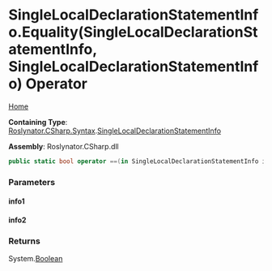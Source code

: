 # SingleLocalDeclarationStatementInfo\.Equality\(SingleLocalDeclarationStatementInfo, SingleLocalDeclarationStatementInfo\) Operator

[Home](../../../../../README.md)

**Containing Type**: [Roslynator.CSharp.Syntax](../../README.md)\.[SingleLocalDeclarationStatementInfo](../README.md)

**Assembly**: Roslynator\.CSharp\.dll

```csharp
public static bool operator ==(in SingleLocalDeclarationStatementInfo info1, in SingleLocalDeclarationStatementInfo info2)
```

### Parameters

#### info1





#### info2





### Returns

System\.[Boolean](https://docs.microsoft.com/en-us/dotnet/api/system.boolean)

